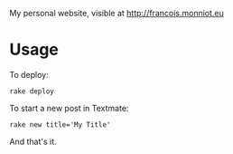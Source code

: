 My personal website, visible at http://francois.monniot.eu

Usage
=====
To deploy:

    rake deploy
    
To start a new post in Textmate:

    rake new title='My Title'

And that's it.

